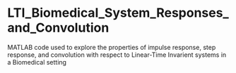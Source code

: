 # LTI_Biomedical_System_Responses_and_Convolution
 MATLAB code used to explore the properties of impulse response, step response, and convolution with respect to Linear-Time Invarient systems in a Biomedical setting
